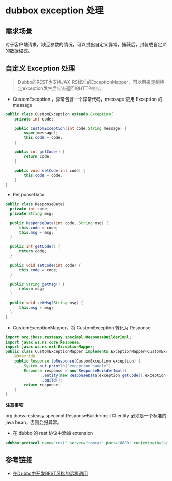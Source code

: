 # dubbox exception 处理

## 需求场景
对于客户端请求，缺乏参数的情况，可以抛出自定义异常，捕获后，封装成自定义的数据格式。

## 自定义 Exception 处理
> Dubbo的REST也支持JAX-RS标准的ExceptionMapper，可以用来定制特定exception发生后应该返回的HTTP响应。

- CustomException ，异常包含一个异常代码，message 使用 Exception 的 message
```java
public class CustomException extends Exception{
    private int code;

    public CustomException(int code,String message) {
        super(message);
        this.code = code;
    }

    public int getCode() {
        return code;
    }

    public void setCode(int code) {
        this.code = code;
    }
}
```

- ResponseData
```java
public class ResponseData{
  private int code;
  private String msg;

  public ResponseData(int code, String msg) {
      this.code = code;
      this.msg = msg;
  }

  public int getCode() {
      return code;
  }

  public void setCode(int code) {
      this.code = code;
  }

  public String getMsg() {
      return msg;
  }

  public void setMsg(String msg) {
      this.msg = msg;
  }
}
```

- CustomExceptionMapper，将 CustomException 转化为 Response
```java
import org.jboss.resteasy.specimpl.ResponseBuilderImpl;
import javax.ws.rs.core.Response;
import javax.ws.rs.ext.ExceptionMapper;
public class CustomExceptionMapper implements ExceptionMapper<CustomException> {
    @Override
    public Response toResponse(CustomException exception) {
        System.out.println("exception handle");
        Response response = new ResponseBuilderImpl()
                .entity(new ResponseData(exception.getCode(),exception.getMessage()))
                .build();
        return response;
    }
}
```
**注意事项**

  org.jboss.resteasy.specimpl.ResponseBuilderImpl 中 entity 必须是一个标准的 java bean，否则会报异常。

- 在 dubbo 的 rest 协议中添加 extension
```xml
<dubbo:protocol name="rest" server="tomcat" port="8080" contextpath="api" extension="com.lcy.demo.CustomExceptionMapper"/>
```


## 参考链接
- [在Dubbo中开发REST风格的远程调用](https://dangdangdotcom.github.io/dubbox/rest.html)
